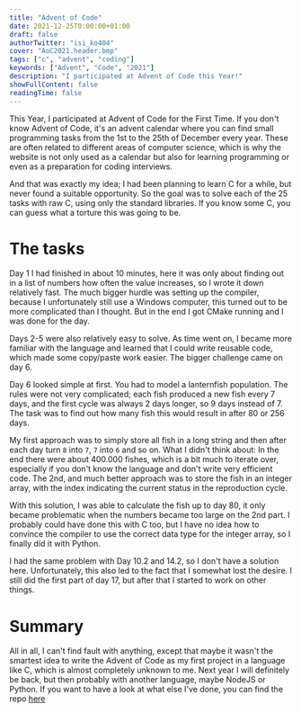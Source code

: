```yaml
---
title: "Advent of Code"
date: 2021-12-25T0:00:00+01:00
draft: false
authorTwitter: "isi_ko404"
cover: "AoC2021.header.bmp"
tags: ["c", "advent", "coding"]
keywords: ["Advent", "Code", "2021"]
description: "I participated at Advent of Code this Year!"
showFullContent: false
readingTime: false
---
```


This Year, I participated at Advent of Code for the First Time.
If you don't know Advent of Code, it's an advent calendar where you can find small programming tasks from the 1st to the 25th of December every year. These are often related to different areas of computer science, which is why the website is not only used as a calendar but also for learning programming or even as a preparation for coding interviews.

And that was exactly my idea; I had been planning to learn C for a while, but never found a suitable opportunity. So the goal was to solve each of the 25 tasks with raw C, using only the standard libraries. If you know some C, you can guess what a torture this was going to be.

# The tasks
Day 1 I had finished in about 10 minutes, here it was only about finding out in a list of numbers how often the value increases, so I wrote it down relatively fast. The much bigger hurdle was setting up the compiler, because I unfortunately still use a Windows computer, this turned out to be more complicated than I thought. But in the end I got CMake running and I was done for the day.

Days 2-5 were also relatively easy to solve. As time went on, I became more familiar with the language and learned that I could write reusable code, which made some copy/paste work easier. The bigger challenge came on day 6.

Day 6 looked simple at first. You had to model a lanternfish population. The rules were not very complicated; each fish produced a new fish every 7 days, and the first cycle was always 2 days longer, so 9 days instead of 7. The task was to find out how many fish this would result in after 80 or 256 days.

My first approach was to simply store all fish in a long string and then after each day turn `8` into `7`, `7` into `6` and so on. What I didn't think about: In the end there were about 400.000 fishes, which is a bit much to iterate over, especially if you don't know the language and don't write very efficient code. The 2nd, and much better approach was to store the fish in an integer array, with the index indicating the current status in the reproduction cycle.

With this solution, I was able to calculate the fish up to day 80, it only became problematic when the numbers became too large on the 2nd part. I probably could have done this with C too, but I have no idea how to convince the compiler to use the correct data type for the integer array, so I finally did it with Python.

I had the same problem with Day 10.2 and 14.2, so I don't have a solution here. Unfortunately, this also led to the fact that I somewhat lost the desire.  I still did the first part of day 17, but after that I started to work on other things.

# Summary
All in all, I can't find fault with anything, except that maybe it wasn't the smartest idea to write the Advent of Code as my first project in a language like C, which is almost completely unknown to me. Next year I will definitely be back, but then probably with another language, maybe NodeJS or Python. If you want to have a look at what else I've done, you can find the repo [here](https://github.com/isiko/AdventOfCode2021)